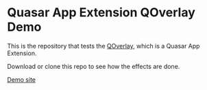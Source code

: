 Quasar App Extension QOverlay Demo
===
This is the repository that tests the [QOverlay](https://github.com/quasarframework/app-extension-qoverlay), which is a Quasar App Extension.

Download or clone this repo to see how the effects are done.

[Demo site](https://qoverlay.netlify.com/#/)
